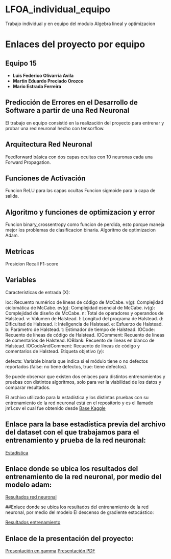 # LFOA_individual_equipo
Trabajo individual y en equipo del modulo Algebra lineal y optimizacion

# Enlaces del proyecto por equipo
## Equipo 15

- **Luis Federico Olivarria Avila**
- **Martin Eduardo Preciado Orozco**
- **Mario Estrada Ferreira**

## Predicción de Errores en el Desarrollo de Software a partir de una Red Neuronal

El trabajo en equipo consistió en la realización del proyecto para entrenar y probar una red neuronal hecho con tensorflow.

## Arquitectura Red Neuronal
Feedforward básica con dos capas ocultas con 10 neuronas cada una Forward Propagation.

## Funciones de Activación
Funcion ReLU para las capas ocultas Funcion sigmoide para la capa de salida.

## Algoritmo y funciones de optimizacion y error
Funcion binary_crossentropy como funcion de perdida, esto porque maneja mejor los problemas de clasificacion binaria. Algoritmo de optimizacion Adam.

## Metricas
Presicion Recall F1-score

## Variables
Características de entrada (X):

loc: Recuento numérico de líneas de código de McCabe.
v(g): Complejidad ciclomática de McCabe.
ev(g): Complejidad esencial de McCabe.
iv(g): Complejidad de diseño de McCabe.
n: Total de operadores y operandos de Halstead.
v: Volumen de Halstead.
l: Longitud del programa de Halstead.
d: Dificultad de Halstead.
i: Inteligencia de Halstead.
e: Esfuerzo de Halstead.
b: Parámetro de Halstead.
t: Estimador de tiempo de Halstead.
lOCode: Recuento de líneas de código de Halstead.
lOComment: Recuento de líneas de comentarios de Halstead.
lOBlank: Recuento de líneas en blanco de Halstead.
lOCodeAndComment: Recuento de líneas de código y comentarios de Halstead.
Etiqueta objetivo (y):

defects: Variable binaria que indica si el módulo tiene o no defectos reportados (false: no tiene defectos, true: tiene defectos).

Se puede observar que existen dos enlaces para distintos entrenamientos y pruebas con distintos algoritmos, solo para ver la viabilidad de los datos y comparar resultados.

El archivo utilizado para la estadística y los distintas pruebas con su entrenamiento de la red neuronal está en el repositorio y es el llamado jm1.csv el cual fue obtenido desde [Base Kaggle](https://www.kaggle.com/datasets/semustafacevik/software-defect-prediction)

## Enlace para la base estadística previa del archivo del dataset con el que trabajamos para el entrenamiento y prueba de la red neuronal:

[Estadística](https://colab.research.google.com/drive/1LHfGFd3TAA6lHdMJVbxNWJbwHNZgE4zY?usp=sharing)

## Enlace donde se ubica los resultados del entrenamiento de la red neuronal, por medio del modelo adam:

[Resultados red neuronal](https://www.kaggle.com/code/marioef/red-neuronal-prediccion-errores-dev-software)

##Enlace donde se ubica los resultados del entrenamiento de la red neuronal, por medio del modelo El descenso de gradiente estocástico:

[Resultados entrenamiento](https://colab.research.google.com/drive/1nqYtgMWJCFrsNShW0i0ZkOO8llPvsJuh?usp=sharing)

## Enlace de la presentación del proyecto:

[Presentación en gamma](https://gamma.app/docs/PrediccionErroresDevSoftwareRedNeuronal-hbkuv1bsf1si3kf?mode=doc)
[Presentación PDF](https://drive.google.com/file/d/1d58xwdQxwgYME6TmrCwQGux472_R9fak/view?usp=sharing)
